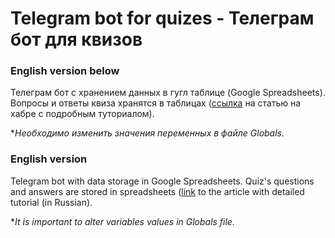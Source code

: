 # Telegram bot for quizes - Телеграм бот для квизов
### English version below
Телеграм бот с хранением данных в гугл таблице (Google Spreadsheets). Вопросы и ответы квиза хранятся в таблицах ([ссылка](https://habr.com/en/articles/727248/) на статью на хабре с подробным туториалом).

**Необходимо изменить значения переменных в файле Globals.*

### English version
Telegram bot with data storage in Google Spreadsheets. Quiz's questions and answers are stored in spreadsheets ([link](https://habr.com/en/articles/727248/) to the article with detailed tutorial (in Russian).

**It is important to alter variables values in Globals file.*
